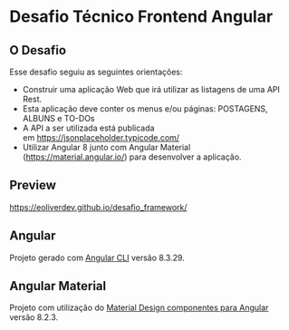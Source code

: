 # Desafio Técnico Frontend Angular

## O Desafio
Esse desafio seguiu as seguintes orientações:
* Construir uma aplicação Web que irá utilizar as listagens de uma API Rest.
* Esta aplicação deve conter os menus e/ou páginas: POSTAGENS, ALBUNS e TO-DOs
* A API a ser utilizada está publicada em https://jsonplaceholder.typicode.com/
* Utilizar Angular 8 junto com Angular Material (https://material.angular.io/) para desenvolver a aplicação.

## Preview
https://eoliverdev.github.io/desafio_framework/

## Angular

Projeto gerado com [Angular CLI](https://github.com/angular/angular-cli) versão 8.3.29.

## Angular Material

Projeto com utilização do [Material Design componentes para Angular](https://v8.material.angular.io/) versão 8.2.3.

